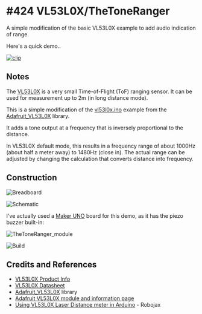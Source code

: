 # #424 VL53L0X/TheToneRanger

A simple modification of the basic VL53L0X example to add audio indication of range.

Here's a quick demo..

[![clip](https://img.youtube.com/vi/XjAN2eW-bek/0.jpg)](https://www.youtube.com/watch?v=XjAN2eW-bek)

## Notes

The [VL53L0X](https://www.st.com/en/imaging-and-photonics-solutions/vl53l0x.html)
is a very small Time-of-Flight (ToF) ranging sensor.
It can be used for measurement up to 2m (in long distance mode).


This is a simple modification of the
[vl53l0x.ino](https://github.com/adafruit/Adafruit_VL53L0X/blob/master/examples/vl53l0x/vl53l0x.ino)
example from the
[Adafruit_VL53L0X](https://github.com/adafruit/Adafruit_VL53L0X) library.

It adds a tone output at a frequency that is inversely proportional to the distance.

In VL53L0X default mode, this results in a frequency range of about 1000Hz (about half a meter away) to 1480Hz (close in).
The actual range can be adjusted by changing the calculation that converts distance into frequency.


## Construction

![Breadboard](./assets/TheToneRanger_bb.jpg?raw=true)

![Schematic](./assets/TheToneRanger_schematic.jpg?raw=true)


I've actually used a [Maker UNO](../../MakerUno) board for this demo, as it has the
piezo buzzer built-in:

![TheToneRanger_module](./assets/TheToneRanger_module.jpg?raw=true)


![Build](./assets/TheToneRanger_build.jpg?raw=true)

## Credits and References
* [VL53L0X Product Info](https://www.st.com/en/imaging-and-photonics-solutions/vl53l0x.html)
* [VL53L0X Datasheet](https://www.st.com/resource/en/datasheet/vl53l0x.pdf)
* [Adafruit_VL53L0X](https://github.com/adafruit/Adafruit_VL53L0X) library
* [Adafruit VL53L0X module and information page](https://learn.adafruit.com/adafruit-vl53l0x-micro-lidar-distance-sensor-breakout/downloads)
* [Using VL53L0X Laser Distance meter in Arduino](http://robojax.com/learn/arduino/?vid=robojax-VL53L0X) - Robojax

